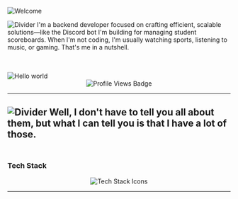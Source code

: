 ![Welcome](https://vaxerski.xyz/github/TopGif.gif)

![Divider](https://vaxerski.xyz/github/aboutme2.gif)
I'm a backend developer focused on crafting efficient, scalable solutions—like the Discord bot I'm building for managing student scoreboards. When I'm not coding, I'm usually watching sports, listening to music, or gaming. That's me in a nutshell.<br/>
<br/>

<br/>
<img src="https://user-images.githubusercontent.com/10498744/210012254-234538ff-d198-48aa-8964-37e6fd45d227.gif" alt="Hello world">

<div align="center">
  <img src="https://komarev.com/ghpvc/?username=AndiCakolli&color=blue&style=for-the-badge" alt="Profile Views Badge" />
</div>


---
![Divider](https://vaxerski.xyz/github/repos2.gif)
Well, I don't have to tell you all about them, but what I can tell you is that I have a lot of those.<br/><br/>
---

### Tech Stack  

<div align="center">
  <img src="https://skillicons.dev/icons?i=nodejs,express,mongodb,react,docker,linux,php,laravel,python,selenium,figma" alt="Tech Stack Icons" />
</div>

---



